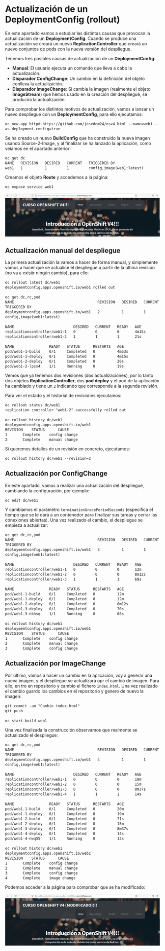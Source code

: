 # Actualización de un DeploymentConfig (rollout)

En este apartado vamos a estudiar las distintas causas que provocan la actualización de un **DeploymentConfig**. Cuando se produce una actualización se creará un nuevo **ReplicationController** que creará un nuevo conjuntos de pods con la nueva versión del despliegue.

Tenemos tres posibles causas de actualización de un **DeploymentConfig**:

* **Manual**: El usuario ejecuta un comando que lleva a cabo la actualización.
* **Disparador ConfigChange**: Un cambio en la definición del objeto conlleva la actualización.
* **Disparador ImageChange**: Si cambia la imagen (realmente el objeto **ImageStream**) que hemos usado en la creación del despliegue, se producirá la actualización.

Para comprobar los distintos motivos de actualización, vamos a lanzar un nuevo despliegue con un **DeploymentConfig**, para ello ejecutamos:

    oc new-app httpd~https://github.com/josedom24/osv4_html --name=web1 --as-deployment-config=true

Se ha creado un nuevo **BuildConfig** que ha construido la nueva imagen usando Source-2-Image, y al finalizar se ha lanzado la aplicación, como veíamos en el apartado anterior:

    oc get dc
    NAME   REVISION   DESIRED   CURRENT   TRIGGERED BY
    web1   1          1         1         config,image(web1:latest)

Creamos el objeto **Route** y accedemos a la página:

    oc expose service web1

![web1](img/web-1.png)

## Actualización manual del despliegue

La primera actualización la vamos a hacer de forma manual, y simplemente vamos a hacer que se actualice el despliegue a partir de la última revisión (no va a existir ningún cambio), para ello:

    oc rollout latest dc/web1
    deploymentconfig.apps.openshift.io/web1 rolled out

    oc get dc,rc,pod
    NAME                                      REVISION   DESIRED   CURRENT   TRIGGERED BY
    deploymentconfig.apps.openshift.io/web1   2          1         1         config,image(web1:latest)

    NAME                           DESIRED   CURRENT   READY   AGE
    replicationcontroller/web1-1   0         0         0       4m15s
    replicationcontroller/web1-2   1         1         1       21s

    NAME                READY   STATUS      RESTARTS   AGE
    pod/web1-1-build    0/1     Completed   0          4m53s
    pod/web1-1-deploy   0/1     Completed   0          4m15s
    pod/web1-2-deploy   0/1     Completed   0          20s
    pod/web1-2-lpss4    1/1     Running     0          19s

Vemos que ya tenemos dos revisiones (dos actualizaciones), por lo tanto dos objetos **ReplicationController**, dos **pod deploy** y el pod de la aplicación ha cambiado y tiene un `2` indicando que corresponde a la segunda revisión.

Para ver el estado y el historial de revisiones ejecutamos:

    oc rollout status dc/web1
    replication controller "web1-2" successfully rolled out

    oc rollout history dc/web1
    deploymentconfig.apps.openshift.io/web1 
    REVISION	STATUS		CAUSE
    1		Complete	config change
    2		Complete	manual change

Si queremos detalles de un revisión en concreto, ejecutamos:

    oc rollout history dc/web1 --revision=2

## Actualización por ConfigChange

En este apartado, vamos a realizar una actualización del despliegue, cambiando la configuración, por ejemplo:

    oc edit dc/web1

Y cambiamos el parámetro `terminationGracePeriodSeconds` (especifica el tiempo que se le dará a un contenedor para finalizar sus tareas y cerrar las conexiones abiertas). Una vez realizado el cambio, el despliegue se empieza a actualizar:

    oc get dc,rc,pod
    NAME                                      REVISION   DESIRED   CURRENT   TRIGGERED BY
    deploymentconfig.apps.openshift.io/web1   3          1         1         config,image(web1:latest)

    NAME                           DESIRED   CURRENT   READY   AGE
    replicationcontroller/web1-1   0         0         0       12m
    replicationcontroller/web1-2   0         0         0       8m12s
    replicationcontroller/web1-3   1         1         1       69s

    NAME                READY   STATUS      RESTARTS   AGE
    pod/web1-1-build    0/1     Completed   0          12m
    pod/web1-1-deploy   0/1     Completed   0          12m
    pod/web1-2-deploy   0/1     Completed   0          8m12s
    pod/web1-3-deploy   0/1     Completed   0          70s
    pod/web1-3-nbhsq    1/1     Running     0          68s

    oc rollout history dc/web1
    deploymentconfig.apps.openshift.io/web1 
    REVISION	STATUS		CAUSE
    1		Complete	config change
    2		Complete	manual change
    3		Complete	config change


## Actualización por ImageChange

Por último, vamos a hacer un cambio en la aplicación, voy a generar una nueva imagen, y el despliegue se actualizará opr el cambio de imagen. Para ello, en tro en repositorio y cambio el fichero `index.html`. Una vez realizado el cambio guardo los cambios en el repositorio y genero de nuevo la imagen:

    git commit -am "Cambio index.html"
    git push

    oc start-build web1

Una vez finalizada la construcción observamos que realmente se actualizado el despliegue:

    oc get dc,rc,pod
    NAME                                      REVISION   DESIRED   CURRENT   TRIGGERED BY
    deploymentconfig.apps.openshift.io/web1   4          1         1         config,image(web1:latest)

    NAME                           DESIRED   CURRENT   READY   AGE
    replicationcontroller/web1-1   0         0         0       19m
    replicationcontroller/web1-2   0         0         0       15m
    replicationcontroller/web1-3   0         0         0       8m37s
    replicationcontroller/web1-4   1         1         1       14s

    NAME                READY   STATUS      RESTARTS   AGE
    pod/web1-1-build    0/1     Completed   0          20m
    pod/web1-1-deploy   0/1     Completed   0          19m
    pod/web1-2-build    0/1     Completed   0          71s
    pod/web1-2-deploy   0/1     Completed   0          15m
    pod/web1-3-deploy   0/1     Completed   0          8m37s
    pod/web1-4-deploy   0/1     Completed   0          14s
    pod/web1-4-nwq55    1/1     Running     0          12s

    oc rollout history dc/web1
    deploymentconfig.apps.openshift.io/web1 
    REVISION	STATUS		CAUSE
    1		Complete	config change
    2		Complete	manual change
    3		Complete	config change
    4		Complete	image change

Podemos acceder a la página para comprobar que se ha modificado:

![web1](img/web-2.png)